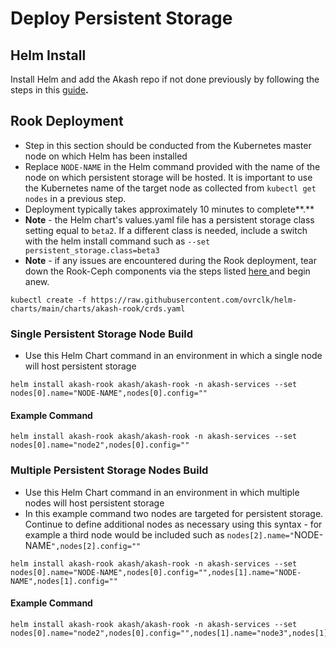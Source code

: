 # Deploy Persistent Storage

## **Helm Install**

Install Helm and add the Akash repo if not done previously by following the steps in this [guide](../akash-cloud-provider-build-with-helm-charts/step-4-helm-installation-on-kubernetes-node.md)**.**

## **Rook Deployment**

* Step in this section should be conducted from the Kubernetes master node on which Helm has been installed
* Replace `NODE-NAME` in the Helm command provided with the name of the node on which persistent storage will be hosted.  It is important to use the Kubernetes name of the target node as collected from `kubectl get nodes` in a previous step.
* Deployment typically takes approximately 10 minutes to complete**.**
* **Note** - the Helm chart's values.yaml file has a persistent storage class setting equal to `beta2`.  If a different class is needed, include a switch with the helm install command such as `--set persistent_storage.class=beta3`
* **Note** - if any issues are encountered during the Rook deployment, tear down the Rook-Ceph components via the steps listed [here ](broken-reference)and begin anew.

```
kubectl create -f https://raw.githubusercontent.com/ovrclk/helm-charts/main/charts/akash-rook/crds.yaml
```

### Single Persistent Storage Node Build

* Use this Helm Chart command in an environment in which a single node will host persistent storage

```
helm install akash-rook akash/akash-rook -n akash-services --set nodes[0].name="NODE-NAME",nodes[0].config=""
```

#### Example Command

```
helm install akash-rook akash/akash-rook -n akash-services --set nodes[0].name="node2",nodes[0].config=""
```

### Multiple Persistent Storage Nodes Build

* Use this Helm Chart command in an environment in which multiple nodes will host persistent storage
* In this example command two nodes are targeted for persistent storage.  Continue to define additional nodes as necessary using this syntax - for example a third node would be included such as `nodes[2].name="`NODE-NAME`",nodes[2].config=""`

```
helm install akash-rook akash/akash-rook -n akash-services --set nodes[0].name="NODE-NAME",nodes[0].config="",nodes[1].name="NODE-NAME",nodes[1].config=""
```

#### Example Command

```
helm install akash-rook akash/akash-rook -n akash-services --set nodes[0].name="node2",nodes[0].config="",nodes[1].name="node3",nodes[1].config=""
```
